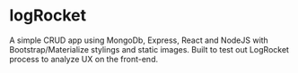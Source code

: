 # logRocket

A simple CRUD app using MongoDb, Express, React and NodeJS with Bootstrap/Materialize stylings and static images. 
Built to test out LogRocket process to analyze UX on the front-end.
